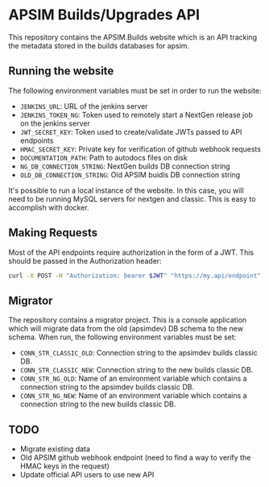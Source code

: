 # APSIM Builds/Upgrades API

This repository contains the APSIM.Builds website which is an API tracking the metadata stored in the builds databases for apsim.

## Running the website

The following environment variables must be set in order to run the website:

- `JENKINS_URL`: URL of the jenkins server
- `JENKINS_TOKEN_NG`: Token used to remotely start a NextGen release job on the jenkins server
- `JWT_SECRET_KEY`: Token used to create/validate JWTs passed to API endpoints
- `HMAC_SECRET_KEY`: Private key for verification of github webhook requests
- `DOCUMENTATION_PATH`: Path to autodocs files on disk
- `NG_DB_CONNECTION_STRING`: NextGen builds DB connection string
- `OLD_DB_CONNECTION_STRING`: Old APSIM buidls DB connection string

It's possible to run a local instance of the website. In this case, you will need to be running MySQL servers for nextgen and classic. This is easy to accomplish with docker.

## Making Requests

Most of the API endpoints require authorization in the form of a JWT. This should be passed in the Authorization header:

```bash
curl -X POST -H "Authorization: bearer $JWT" "https://my.api/endpoint"
```

## Migrator

The repository contains a migrator project. This is a console application which
will migrate data from the old (apsimdev) DB schema to the new schema. When run,
the following environment variables must be set:

- `CONN_STR_CLASSIC_OLD`: Connection string to the apsimdev builds classic DB.
- `CONN_STR_CLASSIC_NEW`: Connection string to the new builds classic DB.
- `CONN_STR_NG_OLD`: Name of an environment variable which contains a connection string to the apsimdev builds classic DB.
- `CONN_STR_NG_NEW`: Name of an environment variable which contains a connection string to the new builds classic DB.

## TODO

- Migrate existing data
- Old APSIM github webhook endpoint (need to find a way to verify the HMAC keys in the request)
- Update official API users to use new API
